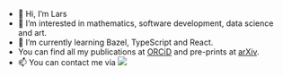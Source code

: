 - 👋 Hi, I’m Lars
- 👀 I’m interested in mathematics, software development, data science and art.
- 🌱 I’m currently learning Bazel, TypeScript and React.
- You can find all my publications at [ORCiD](https://orcid.org/0000-0002-7718-8190) and pre-prints at [arXiv](https://arxiv.org/search/?query=Lars+T+Kreutzer&searchtype=all&source=header).
- :mailbox: You can contact me via [![](https://img.shields.io/badge/linkedin-%230077B5.svg?&style=for-the-badge&logo=linkedin&logoColor=white)](https://de.linkedin.com/in/lars-t-kreutzer-165747139)
<br /> 

